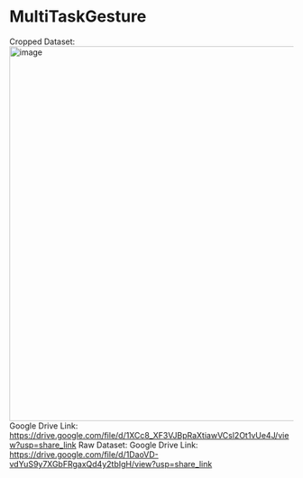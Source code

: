 # MultiTaskGesture
Cropped Dataset:
<img width="666" alt="image" src="https://user-images.githubusercontent.com/55030732/235724880-1ae363f1-e97c-4d56-93c1-4d8fc1404593.png">
Google Drive Link: https://drive.google.com/file/d/1XCc8_XF3VJBpRaXtiawVCsl2Ot1vUe4J/view?usp=share_link
Raw Dataset:
Google Drive Link: https://drive.google.com/file/d/1DaoVD-vdYuS9y7XGbFRgaxQd4y2tbIgH/view?usp=share_link
